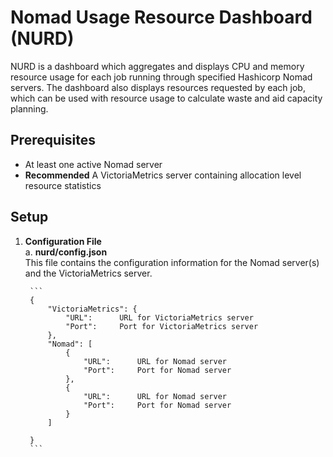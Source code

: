 # Nomad Usage Resource Dashboard (NURD)
NURD is a dashboard which aggregates and displays CPU and memory resource usage for each job running through specified Hashicorp Nomad servers. The dashboard also displays resources requested by each job, which can be used with resource usage to calculate waste and aid capacity planning. 

## Prerequisites
* At least one active Nomad server
* **Recommended** A VictoriaMetrics server containing allocation level resource statistics

## Setup
1. **Configuration File**<br>
    a. **nurd/config.json**<br>
        This file contains the configuration information for the Nomad server(s) and the VictoriaMetrics server.

        ```
        {
            "VictoriaMetrics": {
                "URL":      URL for VictoriaMetrics server 
                "Port":     Port for VictoriaMetrics server
            },
            "Nomad": [
                {
                    "URL":      URL for Nomad server
                    "Port":     Port for Nomad server
                },
                {
                    "URL":      URL for Nomad server
                    "Port":     Port for Nomad server
                }
            ]

        }
        ```